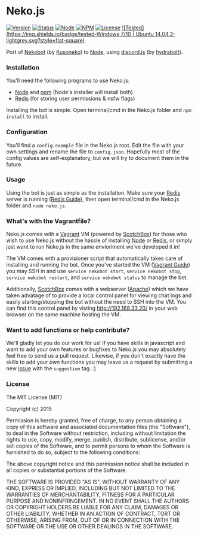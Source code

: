 # Neko.js
[![Version](https://img.shields.io/badge/version-0.8.3-brightgreen.svg?style=flat-square)]()
[![Status](https://img.shields.io/badge/status-in--dev-yellow.svg?style=flat-square)]()
[![Node](https://img.shields.io/badge/node-5.0.0-green.svg?style=flat-square)](https://nodejs.org/)
[![NPM](https://img.shields.io/badge/npm-3.4.0-green.svg?style=flat-square)](https://nodejs.org/)
[![License](https://img.shields.io/badge/license-MIT-blue.svg?style=flat-square)](http://mit-license.org/)
[![Tested](https://img.shields.io/badge/tested-Windows 7/10 | Ubuntu 14.04.3-lightgrey.svg?style=flat-square)]()

Port of [Nekobot](https://github.com/Kusoneko/Nekobot) (by [Kusoneko](https://github.com/Kusoneko)) to [Node](https://nodejs.org/), using [discord.js](https://github.com/hydrabolt/discord.js) (by [hydrabolt](https://github.com/hydrabolt)).

### Installation
You'll need the following programs to use Neko.js:
- [Node](https://nodejs.org/) and [npm](https://www.npmjs.com/) (Node's installer will install both)
- [Redis](http://redis.io/) (for storing user permissions & nsfw flags)

Installing the bot is simple. Open terminal/cmd in the Neko.js folder and `npm install` to install.

### Configuration
You'll find a `config.example` file in the Neko.js root. Edit the file with your own settings and rename the file to `config.json`. Hopefully most of the config values are self-explanatory, but we will try to document them in the future.

### Usage
Using the bot is just as simple as the installation. Make sure your [Redis](http://redis.io/) server is running ([Redis Guide](http://redis.io/topics/quickstart)), then open terminal/cmd in the Neko.js folder and `node neko.js`.

### What's with the Vagrantfile?
Neko.js comes with a [Vagrant](https://www.vagrantup.com/) VM (powered by [ScotchBox](https://github.com/scotch-io/scotch-box)) for those who wish to use Neko.js without the hassle of installing [Node](https://nodejs.org/) or [Redis](http://redis.io/), or simply just want to run Neko.js in the same envioriment we've developed it in!

The VM comes with a provisioner script that automatically takes care of installing and running the bot. Once you've started the VM ([Vagrant Guide](https://docs.vagrantup.com/v2/getting-started/)) you may SSH in and use `service nekobot start`, `service nekobot stop`, `service nekobot restart`, and `service nekobot status` to manage the bot.

Additionally, [ScotchBox](https://github.com/scotch-io/scotch-box) comes with a webserver ([Apache](https://httpd.apache.org/)) which we have taken advatage of to provide a local control panel for viewing chat logs and easily starting/stopping the bot without the need to SSH into the VM. You can find this control panel by visting http://192.168.33.20/ in your web browser on the same machine hosting the VM.

### Want to add functions or help contribute?
We'll gladly let you do our work for us! If you have skills in javascript and want to add your own features or bugfixes to Neko.js you may absolutely feel free to send us a pull request. Likewise, if you don't exactly have the skills to add your own functions you may leave us a request by submitting a new [issue](https://github.com/TehSeph/Neko.js/issues) with the `suggestion` tag. :)

### License
The MIT License (MIT)

Copyright (c) 2015

Permission is hereby granted, free of charge, to any person obtaining a copy
of this software and associated documentation files (the "Software"), to deal
in the Software without restriction, including without limitation the rights
to use, copy, modify, merge, publish, distribute, sublicense, and/or sell
copies of the Software, and to permit persons to whom the Software is
furnished to do so, subject to the following conditions:

The above copyright notice and this permission notice shall be included in all
copies or substantial portions of the Software.

THE SOFTWARE IS PROVIDED "AS IS", WITHOUT WARRANTY OF ANY KIND, EXPRESS OR
IMPLIED, INCLUDING BUT NOT LIMITED TO THE WARRANTIES OF MERCHANTABILITY,
FITNESS FOR A PARTICULAR PURPOSE AND NONINFRINGEMENT. IN NO EVENT SHALL THE
AUTHORS OR COPYRIGHT HOLDERS BE LIABLE FOR ANY CLAIM, DAMAGES OR OTHER
LIABILITY, WHETHER IN AN ACTION OF CONTRACT, TORT OR OTHERWISE, ARISING FROM,
OUT OF OR IN CONNECTION WITH THE SOFTWARE OR THE USE OR OTHER DEALINGS IN THE
SOFTWARE.
